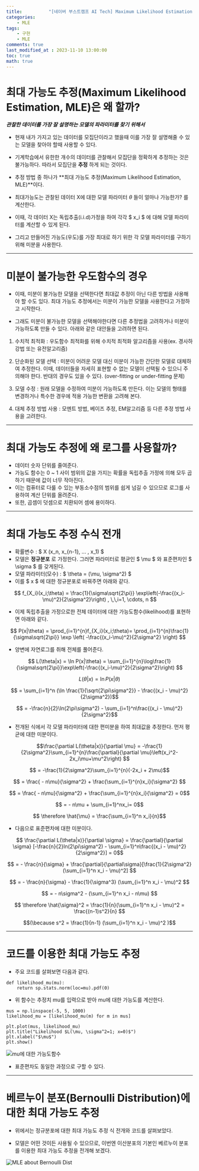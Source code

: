 ```yaml
---
title:          "[네이버 부스트캠프 AI Tech] Maximum Likelihood Estimation"
categories:       
    - MLE
tags:           
    - 구현
    - MLE
comments: true
last_modified_at : 2023-11-10 13:00:00
toc: true
math: true
---
```


# 최대 가능도 추정(Maximum Likelihood Estimation, MLE)은 왜 할까?

***관찰한 데이터를 가장 잘 설명하는 모델의 파라미터를 찾기 위해서***

- 현재 내가 가지고 있는 데이터를 모집단이라고 했을때 이를 가장 잘 설명해줄 수 있는 모델을 찾아야 할때 사용할 수 있다.

- 기계학습에서 유한한 개수의 데이터를 관찰해서 모집단을 정확하게 추정하는 것은 불가능하다. 따라서 모집단을 **추정** 하게 되는 것이다.

- 추정 방법 중 하나가 **최대 가능도 추정(Maximum Likelihood Estimation, MLE)**이다.

- 최대가능도는 관찰된 데이터 X에 대한 모델 파라미터 $\theta$ 들이 얼마나 가능한가? 를 계산한다.

- 이때, 각 데이터 X는 독립추출(i.i.d)가정을 하여 각각 $ x_i $ 에 대해 모델 파라미터를 계산할 수 있게 된다.

- 그리고 만들어진 가능도(우도)를 가장 최대로 하기 위한 각 모델 파라미터를 구하기 위해 미분을 사용한다.

---

# 미분이 불가능한 우도함수의 경우

- 이때, 미분이 불가능한 모델을 선택한다면 최대값 추정이 아닌 다른 방법을 사용해야 할 수도 있다. 최대 가능도 추정에서는 미분이 가능한 모델을 사용한다고 가정하고 시작한다.

- 그래도 미분이 불가능한 모델을 선택해야한다면 다른 추정법을 고려하거나 미분이 가능하도록 만들 수 있다. 아래와 같은 대안들을 고려하면 된다.

1) 수치적 최적화 : 우도함수 최적화를 위해 수치적 최적화 알고리즘을 사용(ex. 경사하강법 또는 유전알고리즘)

2) 단순화된 모델 선택 : 미분이 어려운 모델 대신 미분이 가능한 간단한 모델로 대체하여 추정한다. 이때, 데이터들을 자세히 표현할 수 없는 모델이 선택될 수 있으니 주의해야 한다. 반대의 경우도 있을 수 있다. (over-fitting or under-fitting 문제)

3) 모델 수정 : 원래 모델을 수정하여 미분이 가능하도록 만든다. 이는 모델의 형태를 변경하거나 특수한 경우에 적용 가능한 변환을 고려해 본다.

4) 대체 추정 방법 사용 : 모멘트 방법, 베이즈 추정, EM알고리즘 등 다른 추정 방법 사용을 고려한다.

---

# 최대 가능도 추정에 왜 로그를 사용할까?
- 데이터 숫자 단위를 줄여준다.
- 가능도 함수는 0 ~ 1 사이 범위의 값을 가지는 확률을 독립추출 가정에 의해 모두 곱하기 때문에 값이 너무 작아진다.
- 이는 컴퓨터로 다룰 수 있는 부동소수점의 범위를 쉽게 넘길 수 있으므로 로그를 사용하여 계산 단위를 올려준다.
- 또한, 곱셈이 덧셈으로 치환되어 셈에 용이하다.

---

# 최대 가능도 추정 수식 전개
- 확률변수 : $ X (x_n, x_{n-1}, ... , x_1) $
- 모델은 **정규분포** 로 가정한다. 그러면 파라미터로 평균인 $ \mu $ 와 표준편차인 $ \sigma $ 를 갖게된다.
- 모델 파라미터(모수) : $ \theta = (\mu, \sigma^2) $
- 이를 $ x $ 에 대한 정규분포로 바꿔주면 아래와 같다.

$$ f_{X_i}(x_i;\theta) = \frac{1}{\sigma\sqrt{2\pi}} \exp\left(-\frac{(x_i-\mu)^2}{2\sigma^2}\right) , \,\,i=1, \cdots, n $$

- 이제 독립추출을 가정으로한 전체 데이터에 대한 가능도함수(likelihood)를 표현하면 아래와 같다.

$$ P(x|\theta) = \prod_{i=1}^{n}f_{X_i}(x_i;\theta)= \prod_{i=1}^{n}\frac{1}{\sigma\sqrt{2\pi}} \exp \left( -\frac{(x_i-\mu)^2}{2\sigma^2} \right) $$

- 양변에 자연로그를 취해 전체를 풀어준다.

$$ L(\theta|x) = \ln P(x|\theta) = \sum_{i=1}^{n}\log\frac{1}{\sigma\sqrt{2\pi}}\exp\left(-\frac{(x_i-\mu)^2}{2\sigma^2}\right) $$

$$ L(\theta|x) = \ln P(x|\theta) $$

$$ = \sum_{i=1}^n (\ln \frac{1}{\sqrt{2\pi\sigma^2}} - \frac{(x_i - \mu)^2}{2\sigma^2})$$

$$ = -\frac{n}{2}\ln(2\pi\sigma^2) - \sum_{i=1}^n\frac{(x_i - \mu)^2}{2\sigma^2}$$

- 전개된 식에서 각 모델 파라미터에 대한 편미분을 하여 최대값을 추정한다. 먼저 평균에 대한 미분이다.

$$\frac{\partial L(\theta|x)}{\partial \mu}
= -\frac{1}{2\sigma^2}\sum_{i=1}^{n}\frac{\partial}{\partial \mu}\left(x_i^2-2x_i\mu+\mu^2\right) $$

$$ = -\frac{1}{2\sigma^2}\sum_{i=1}^{n}(-2x_i + 2\mu)$$

$$ = \frac{ - n\mu}{\sigma^2} + \frac{\sum_{i=1}^{n}x_i}{\sigma^2} $$

$$ = \frac{ - n\mu}{\sigma^2} + \frac{\sum_{i=1}^{n}x_i}{\sigma^2} = 0$$

$$ =  - n\mu  + \sum_{i=1}^nx_i= 0$$

$$ \therefore \hat{\mu} = \frac{\sum_{i=1}^n x_i}{n}$$


- 다음으로 표준편차에 대한 미분이다.

$$ \frac{\partial L(\theta|x)}{\partial \sigma} = \frac{\partial}{\partial \sigma} [-\frac{n}{2}ln(2\pi\sigma^2) - \sum_{i=1}^n\frac{(x_i - \mu)^2}{2\sigma^2}] = 0$$

$$ = - \frac{n}{\sigma} + \frac{\partial}{\partial\sigma}[\frac{1}{2\sigma^2} (\sum_{i=1}^n x_i - \mu)^2] $$

$$ = - \frac{n}{\sigma} - \frac{1}{\sigma^3} (\sum_{i=1}^n x_i - \mu)^2 $$

$$ = - n\sigma^2 - (\sum_{i=1}^n x_i - n\mu) $$

$$ \therefore \hat{\sigma}^2 = \frac{1}{n}(\sum_{i=1}^n x_i - \mu)^2 = \frac{(n-1)s^2}{n} $$

$$(\because s^2 = \frac{1}{n-1} (\sum_{i=1}^n x_i - \mu)^2 )$$

---

# 코드를 이용한 최대 가능도 추정

- 주요 코드를 살펴보면 다음과 같다.

```
def likelihood_mu(mu):
    return sp.stats.norm(loc=mu).pdf(0)
```

- 위 함수는 추정치 mu를 입력으로 받아 mu에 대한 가능도를 계산한다.

```
mus = np.linspace(-5, 5, 1000)
likelihood_mu = [likelihood_mu(m) for m in mus]

plt.plot(mus, likelihood_mu)
plt.title("Likelihood $L(\mu, \sigma^2=1; x=0)$")
plt.xlabel("$\mu$")
plt.show()
```

![mu에 대한 가능도함수](/assets/images/custom/MLE01.png)

- 표준편차도 동일한 과정으로 구할 수 있다.

---

# 베르누이 분포(Bernoulli Distribution)에 대한 최대 가능도 추정

- 위에서는 정규분포에 대한 최대 가능도 추정 식 전개와 코드를 살펴보았다.

- 모델은 어떤 것이든 사용될 수 있으므로, 이번엔 이산분포의 기본인 베르누이 분포를 이용한 최대 가능도 추정을 전개해 보겠다.

![MLE about Bernoulli Dist](/assets/images/custom/Bernoulli_MLE.png)


